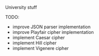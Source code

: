 University stuff

TODO:
- improve JSON parser implementation
- improve Playfair cipher implementation
- implement Caesar cipher
- implement Hill cipher
- implement Vigenere cipher
